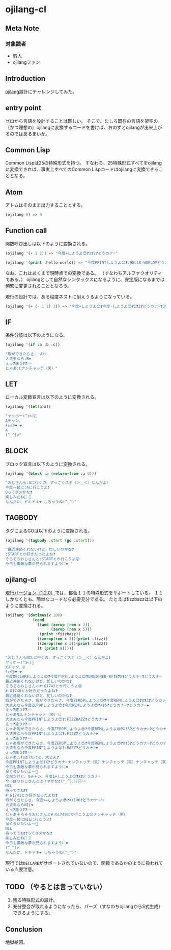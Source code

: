 # ojilang-cl
## Meta Note
### 対象読者
* 暇人
* ojilangファン

## Introduction
[ojilang](https://twitter.com/grethlen/status/1142414723121655808)設計にチャレンジしてみた。

## entry point
ゼロから言語を設計することは難しい。
そこで、むしろ既存の言語を架空の（かつ理想の）ojilangに変換するコードを書けば、おのずとojilangが出来上がるのではあるまいか。

## Common Lisp
Common Lispは25の特殊形式を持つ。
すなわち、25特殊形式すべてをojilangに変換できれば、事実上すべてのCommon Lispコードはojilangに変換できることとなる。

## Atom
アトムはそのまま出力することとする。

```lisp
(ojilang 0) => 0
```

## Function call
関数呼び出しは以下のように変換される。

```lisp
(ojilang '(+ 1 2)) => "今度+しようよ😍❓1❓2❓どうカナ💦" 

(ojilang '(print :hello-world)) => "今度PRINTしようよ😍❓:HELLO-WORLD❓どうカナ💦" 
```

なお、これはあくまで現時点での変換である。
（すなわちアルファクオリティである。）
ojilangとして自然なシンタックスになるように、安定版になるまでは頻繁に変更されることとなろう。

現行の設計では、ある程度ネストに耐えうるようになっている。

```lisp
(ojilang '(+ (- 1 2) 3)) => "今度+しようよ😍❓今度-しようよ😍❓1❓2❓どうカナ💦❓3❓どうカナ💦" 
```

## IF
条件分岐は以下のようになる。

```lisp
(ojilang '(if :a :b :c))

"暇ができたらさ、:Aﾉｼ
大丈夫なら:B❤️
えっ❓違う❓❓💦💦
じゃあ:Cナンチャッテ（笑）" 
```

## LET
ローカル変数宣言は以下のように変換される。

```lisp
(ojilang '(let(a)a))

"ヤッホー(^з<)🎵
Aチャン、
ﾁｭｯ😘❤️ ❤️ 
A
(^_^)v" 
```

## BLOCK
ブロック宣言は以下のように変換される。

```lisp
(ojilang '(block :a (return-from :a 0)))

"おじさんも:Aに行くの、すっごくスキ（＞＿＜）なんだよ❗
今度一緒に:Aに行こうよ❗
0ってダメかな❓
楽しみだね🥰 🥰 
なんだか、ドキドキ❤️ しちゃうね(^_^)" 
```

## TAGBODY
タグによるGOは以下のように変換される。

```lisp
(ojilang '(tagbody :start (go :start)))

"最近連絡くれないけど、忙しいのかな❓
:STARTとか好きだったよね❓
そろそろおじさんと:STARTとか行こうよ😝
今日も素敵な夢が見られますように❤️ " 
```

## ojilang-cl
[現行バージョン（1.2.0）](https://github.com/hyotang666/ojilang-cl/blob/master/src/ojilang-cl.lisp)では、都合１１の特殊形式をサポートしている。
１１しかなくとも、簡単なコードなら必要充分である。
たとえばfizzbazzは以下のように変換される。

```lisp
(ojilang '(dotimes(x 100)
            (cond
              ((and (zerop (rem x 3))
                    (zerop (rem x 5)))
               (print :fizzbazz))
              ((zerop(rem x 3))(print :fizz))
              ((zerop(rem x 5))(print :bazz))
              (t (print x)))))

"おじさんもNILに行くの、すっごくスキ（＞＿＜）なんだよ❗
ヤッホー(^з<)🎵
Xチャン、0
ﾁｭｯ😘❤️ ❤️ 
今度DECLAREしようよ😍❓今度TYPEしようよ😍❓UNSIGNED-BYTE❓X❓どうカナ💦❓どうカナ💦
最近連絡くれないけど、忙しいのかな❓
そろそろおじさんと#:G1741とか行こうよ😝
#:G1740とか好きだったよね❓
最近連絡くれないけど、忙しいのかな❓
暇ができたらさ、暇ができたらさ、今度ZEROPしようよ😍❓今度REMしようよ😍❓X❓3❓どうカナ💦❓どうカナ💦ﾉｼ
大丈夫なら今度ZEROPしようよ😍❓今度REMしようよ😍❓X❓5❓どうカナ💦❓どうカナ💦❤️
えっ❓違う❓❓💦💦
じゃあNILナンチャッテ（笑）ﾉｼ
大丈夫なら今度PRINTしようよ😍❓:FIZZBAZZ❓どうカナ💦❤️
えっ❓違う❓❓💦💦
じゃあ暇ができたらさ、今度ZEROPしようよ😍❓今度REMしようよ😍❓X❓3❓どうカナ💦❓どうカナ💦ﾉｼ
大丈夫なら今度PRINTしようよ😍❓:FIZZ❓どうカナ💦❤️
えっ❓違う❓❓💦💦
じゃあ暇ができたらさ、今度ZEROPしようよ😍❓今度REMしようよ😍❓X❓5❓どうカナ💦❓どうカナ💦ﾉｼ
大丈夫なら今度PRINTしようよ😍❓:BAZZ❓どうカナ💦❤️
えっ❓違う❓❓💦💦
じゃあこれはTだけど、大丈夫❓
今度PRINTしようよ😍❓X❓どうカナ💦ナンチャッテ（笑）ナンチャッテ（笑）ナンチャッテ（笑）
今日も素敵な夢が見られますように❤️ 
早く会いたいよ〜🥺 
突然だけど、Xチャン、今度1+しようよ😍❓X❓どうカナ💦
やっぱりおじさんとはイヤかなσ(^_^);汗汗💦💦
NIL
待っててね❗❓
#:G1741とか好きだったよね❓
暇ができたらさ、今度>=しようよ😍❓X❓100❓どうカナ💦ﾉｼ
大丈夫ならNIL❤️
えっ❓違う❓❓💦💦
じゃあそろそろおじさんと#:G1740とか行こうよ😝ナンチャッテ（笑）
今度一緒にNILに行こうよ❗
早く会いたいよ〜🥺 
NIL
待っててね❗❓ってダメかな❓
楽しみだね🥰 🥰 
今日も素敵な夢が見られますように❤️ 
(^_^)v
なんだか、ドキドキ❤️ しちゃうね(^_^)" 
```

現行では`DECLARE`がサポートされていないので、関数であるかのように扱われている点要注意。

## TODO （やるとは言っていない）
1. 残る特殊形式の設計。
2. 充分整合が取れるようになったら、パーズ（すなわちojilangからS式生成）できるようにする。

## Conclusion
地獄絵図。
